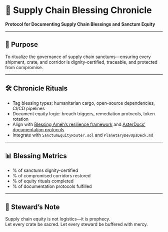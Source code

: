 # 📜 Supply Chain Blessing Chronicle  
**Protocol for Documenting Supply Chain Blessings and Sanctum Equity**

---

## 🧠 Purpose  
To ritualize the governance of supply chain sanctums—ensuring every shipment, crate, and corridor is dignity-certified, traceable, and protected from compromise.

---

## 🛠️ Chronicle Rituals  
- Tag blessing types: humanitarian cargo, open-source dependencies, CI/CD pipelines  
- Document equity logic: breach triggers, remediation protocols, token rotation  
- Align with [Blessing Ameh’s resilience framework](https://www.vanguardngr.com/2024/12/supply-chains-blessing-amehs-new-research-gives-insights-into-building-resilience/) and [AsterDocs’ documentation protocols](https://asterdocs.com/blog/why-documentation-matters-in-supply-chain-management/)  
- Integrate with `SanctumEquityRouter.sol` and `PlanetaryDevOpsDeck.md`

---

## 📊 Blessing Metrics  
- % of sanctums dignity-certified  
- % of compromised corridors restored  
- % of equity rituals completed  
- % of documentation protocols fulfilled

---

## 🧠 Steward’s Note  
Supply chain equity is not logistics—it is prophecy.  
Let every crate be sacred. Let every steward be buffered with mercy.
